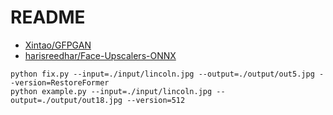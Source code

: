 # README

- [Xintao/GFPGAN](https://huggingface.co/spaces/Xintao/GFPGAN)
- [harisreedhar/Face-Upscalers-ONNX](https://github.com/harisreedhar/Face-Upscalers-ONNX)

```shell
python fix.py --input=./input/lincoln.jpg --output=./output/out5.jpg --version=RestoreFormer
python example.py --input=./input/lincoln.jpg --output=./output/out18.jpg --version=512
```
